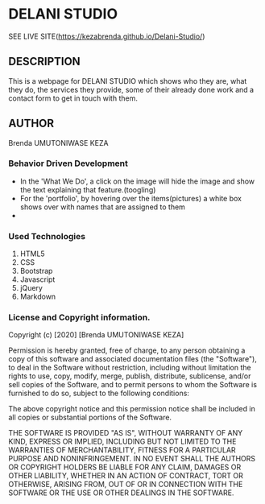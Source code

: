 # DELANI STUDIO
SEE LIVE SITE(https://kezabrenda.github.io/Delani-Studio/)

## DESCRIPTION 
This is a webpage for DELANI STUDIO which shows who they are, what they do, the services they provide, 
some of their already done work and a contact form to get in touch with them.

## AUTHOR
Brenda UMUTONIWASE KEZA

### Behavior Driven Development
* In the 'What We Do', a click on the image will hide the image and show the text explaining that feature.(toogling)
* For the 'portfolio', by hovering over the items(pictures) a white box shows over with names that are assigned to them
* 

### Used Technologies 
1. HTML5
2. CSS
3. Bootstrap
4. Javascript
5. jQuery
6. Markdown​

### License and Copyright information.
Copyright (c) [2020] [Brenda UMUTONIWASE KEZA]

Permission is hereby granted, free of charge, to any person obtaining a copy of this software and associated documentation files (the "Software"), to deal in the Software without restriction, including without limitation the rights to use, copy, modify, merge, publish, distribute, sublicense, and/or sell copies of the Software, and to permit persons to whom the Software is furnished to do so, subject to the following conditions:

The above copyright notice and this permission notice shall be included in all copies or substantial portions of the Software.

THE SOFTWARE IS PROVIDED "AS IS", WITHOUT WARRANTY OF ANY KIND, EXPRESS OR IMPLIED, INCLUDING BUT NOT LIMITED TO THE WARRANTIES OF MERCHANTABILITY, FITNESS FOR A PARTICULAR PURPOSE AND NONINFRINGEMENT. IN NO EVENT SHALL THE AUTHORS OR COPYRIGHT HOLDERS BE LIABLE FOR ANY CLAIM, DAMAGES OR OTHER LIABILITY, WHETHER IN AN ACTION OF CONTRACT, TORT OR OTHERWISE, ARISING FROM, OUT OF OR IN CONNECTION WITH THE SOFTWARE OR THE USE OR OTHER DEALINGS IN THE SOFTWARE.